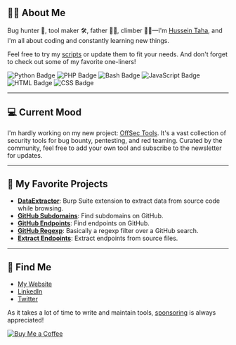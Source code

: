 ## 👨‍💻 About Me
Bug hunter 🐛, tool maker 🛠️, father 👨‍👧, climber 🧗‍♂️—I'm [Hussein Taha](https://yourwebsite.com), and I'm all about coding and constantly learning new things.

Feel free to try my [scripts](https://github.com/HusseinTahaDEV) or update them to fit your needs. And don't forget to check out some of my favorite one-liners!

![Python Badge](https://img.shields.io/badge/-Python-yellow?logo=python)
![PHP Badge](https://img.shields.io/badge/-PHP-purple?logo=php)
![Bash Badge](https://img.shields.io/badge/-Bash-blue?logo=gnu-bash)
![JavaScript Badge](https://img.shields.io/badge/-JavaScript-red?logo=javascript)
![HTML Badge](https://img.shields.io/badge/-HTML-yellow?logo=html5)
![CSS Badge](https://img.shields.io/badge/-CSS-blue?logo=css3)

---

## 💻 Current Mood
I'm hardly working on my new project: [OffSec Tools](https://offsec.tools). It's a vast collection of security tools for bug bounty, pentesting, and red teaming. Curated by the community, feel free to add your own tool and subscribe to the newsletter for updates.

---

## 🤩 My Favorite Projects
- **[DataExtractor](https://github.com/yourusername/DataExtractor)**: Burp Suite extension to extract data from source code while browsing.
- **[GitHub Subdomains](https://github.com/yourusername/github-subdomains)**: Find subdomains on GitHub.
- **[GitHub Endpoints](https://github.com/yourusername/github-endpoints)**: Find endpoints on GitHub.
- **[GitHub Regexp](https://github.com/yourusername/github-regexp)**: Basically a regexp filter over a GitHub search.
- **[Extract Endpoints](https://github.com/yourusername/extract-endpoints)**: Extract endpoints from source files.

---

## 📧 Find Me
- [My Website](https://yourwebsite.com)
- [LinkedIn](https://www.linkedin.com/in/yourprofile)
- [Twitter](https://twitter.com/yourhandle)

As it takes a lot of time to write and maintain tools, [sponsoring](https://github.com/sponsors/HusseinTahaDEV) is always appreciated! 

[![Buy Me a Coffee](https://img.buymeacoffee.com/button-api/?text=Buy%20me%20a%20coffee&emoji=&slug=hittercodder/&button_colour=FFDD00&font_colour=000000&font_family=Cookie&outline_colour=000000&coffee_colour=ffffff)](https://buymeacoffee.com/hittercodder/)


